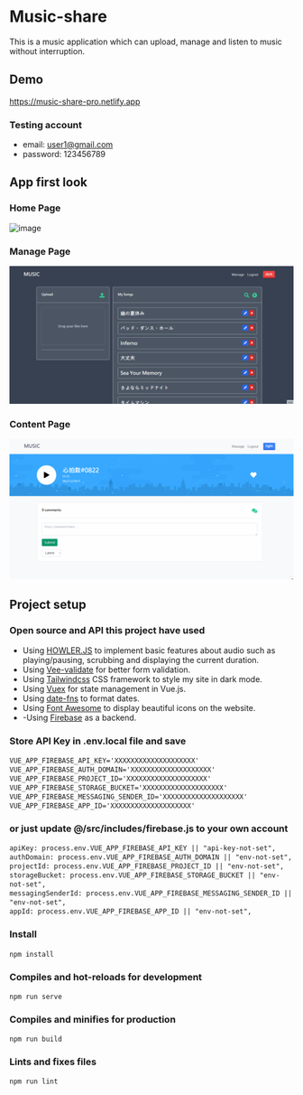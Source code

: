 # Music-share
This is a music application which can upload, manage and listen to music without interruption. 

## Demo
https://music-share-pro.netlify.app

### Testing account
- email: user1@gmail.com
- password: 123456789

## App first look

### Home Page
![image](https://github.com/kelvinho1020/Music-share/blob/master/public/music-share1.gif)
### Manage Page
![image](https://github.com/kelvinho1020/Music-share/blob/master/public/music-share2.gif)
### Content Page
![image](https://github.com/kelvinho1020/Music-share/blob/master/public/music-share3.gif)

## Project setup

### Open source and API this project have used
- Using [HOWLER.JS](https://howlerjs.com) to implement basic features about audio such as playing/pausing, scrubbing and displaying the current duration.
- Using [Vee-validate](https://vee-validate.logaretm.com/v4/) for better form validation.
- Using [Tailwindcss](https://tailwindcss.com) CSS framework to style my site in dark mode.
- Using [Vuex](https://github.com/vuejs/vuex) for state management in Vue.js.
- Using [date-fns](https://date-fns.org) to format dates.
- Using [Font Awesome](https://github.com/FortAwesome/Font-Awesome) to display beautiful icons on the website.
- -Using [Firebase](https://firebase.google.com) as a backend.


### Store API Key in .env.local file and save
```
VUE_APP_FIREBASE_API_KEY='XXXXXXXXXXXXXXXXXXXX'
VUE_APP_FIREBASE_AUTH_DOMAIN='XXXXXXXXXXXXXXXXXXXX'
VUE_APP_FIREBASE_PROJECT_ID='XXXXXXXXXXXXXXXXXXXX'
VUE_APP_FIREBASE_STORAGE_BUCKET='XXXXXXXXXXXXXXXXXXXX'
VUE_APP_FIREBASE_MESSAGING_SENDER_ID='XXXXXXXXXXXXXXXXXXXX'
VUE_APP_FIREBASE_APP_ID='XXXXXXXXXXXXXXXXXXXX'
```

### or just update @/src/includes/firebase.js to your own account
```
apiKey: process.env.VUE_APP_FIREBASE_API_KEY || "api-key-not-set",
authDomain: process.env.VUE_APP_FIREBASE_AUTH_DOMAIN || "env-not-set",
projectId: process.env.VUE_APP_FIREBASE_PROJECT_ID || "env-not-set",
storageBucket: process.env.VUE_APP_FIREBASE_STORAGE_BUCKET || "env-not-set",
messagingSenderId: process.env.VUE_APP_FIREBASE_MESSAGING_SENDER_ID || "env-not-set",
appId: process.env.VUE_APP_FIREBASE_APP_ID || "env-not-set",
```

### Install
```
npm install
```

### Compiles and hot-reloads for development
```
npm run serve
```

### Compiles and minifies for production
```
npm run build
```

### Lints and fixes files
```
npm run lint
```
